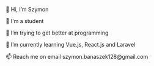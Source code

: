 <p>👋 Hi, I’m Szymon </p>
<p>📖 I'm a student </p>
<p>👀 I’m trying to get better at programming </p>
<p>🌱 I’m currently learning Vue.js, React.js and Laravel </p>
<p>📫 Reach me on email szymon.banaszek128@gmail.com </p>
